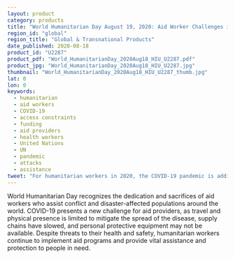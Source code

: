 ```yaml
---
layout: product
category: products
title: "World Humanitarian Day August 19, 2020: Aid Worker Challenges in the Time of COVID-19"
region_id: "global" 
region_title: "Global & Transnational Products" 
date_published: 2020-08-18
product_id: "U2287"
product_pdf: "World_HumanitarianDay_2020Aug18_HIU_U2287.pdf"
product_jpg: "World_HumanitarianDay_2020Aug18_HIU_U2287.jpg"
thumbnail: "World_HumanitarianDay_2020Aug18_HIU_U2287_thumb.jpg"
lat: 0
lon: 0
keywords:
  - humanitarian
  - aid workers
  - COVID-19
  - access constraints
  - funding
  - aid providers
  - health workers
  - United Nations
  - UN
  - pandemic
  - attacks
  - assistance
tweet: "For humanitarian workers in 2020, the COVID-19 pandemic is adding to existing threats to their health and safety and challenges accessing populations in need."
---
```

World Humanitarian Day recognizes the dedication and sacrifices of aid workers who assist conflict and disaster-affected populations around the world. COVID-19 presents a new challenge for aid providers, as travel and physical presence is limited to mitigate the spread of the disease, supply chains have slowed, and personal protective equipment may not be available. Despite threats to their health and safety, humanitarian workers continue to implement aid programs and provide vital assistance and protection to people in need.
